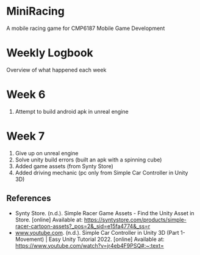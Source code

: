 # MiniRacing
A mobile racing game for CMP6187 Mobile Game Development

# Weekly Logbook
Overview of what happened each week

# Week 6
1. Attempt to build android apk in unreal engine

# Week 7
1. Give up on unreal engine
2. Solve unity build errors (built an apk with a spinning cube)
3. Added game assets (from Synty Store)
4. Added driving mechanic (pc only from Simple Car Controller in Unity 3D)

## References
* Synty Store. (n.d.). Simple Racer Game Assets - Find the Unity Asset in Store. [online] Available at: https://syntystore.com/products/simple-racer-cartoon-assets?_pos=2&_sid=e15fa4774&_ss=r
* www.youtube.com. (n.d.). Simple Car Controller in Unity 3D (Part 1- Movement) | Easy Unity Tutorial 2022. [online] Available at: https://www.youtube.com/watch?v=jr4eb4F9PSQ#:~:text=